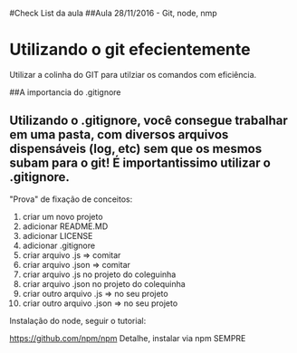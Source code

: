 #Check List da aula
##Aula 28/11/2016 - Git, node, nmp

Utilizando o git efecientemente
===============================

Utilizar a colinha do GIT para utilziar os comandos com eficiência.

##A importancia do .gitignore


Utilizando o .gitignore, você consegue trabalhar em uma pasta, com diversos 
arquivos dispensáveis (log, etc) sem que os mesmos subam para o git!
É importantissimo utilizar o .gitignore.
---------------------------------------------------------------------------
"Prova" de fixação de conceitos:

1. criar um novo projeto
2. adicionar README.MD
3. adicionar LICENSE
4. adicionar .gitignore
5. criar arquivo .js => comitar
6. criar arquivo .json => comitar
7. criar arquivo .js no projeto do coleguinha
8. criar arquivo .json no projeto do colequinha
9. criar outro arquivo .js => no seu projeto
10. criar outro arquivo .json => no seu projeto



Instalação do node, seguir o tutorial:

https://github.com/npm/npm
Detalhe, instalar via npm SEMPRE
